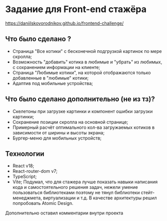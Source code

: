 # Задание для Front-end стажёра
https://daniilskovorodnikov.github.io/frontend-challenge/

## Что было сделано ?

- Страница "Все котики" с бесконечной подгрузкой картинок по мере скролла;
- Возможность "добавить" котика в любимые и "убрать" из любимых, с сохранением информации на клиенте;
- Страница "Любимые котики", на которой отображаются только добавленные в "любимые" котики;
- Адаптив под мобильные устройства;

## Что было сделано дополнительно (не из тз)?

- Скелетоны при загрузке картинки и компонент ошибки загрузки картинки;
- Сохранение позиции скролла на основной странице;
- Примерный расчёт оптимального кол-ва загружаемых котиков в зависимости от ширины и высоты экрана;
- Бургер-меню для мобильных устройств;

## Технологии
- React v18;
- React-router-dom v7;
- TypeScript;
- Vite;
Подумал, что для стажера лучше показать навыки написания кода и самостоятельного решения задач, нежели умение пользоваться библиотеками
поэтому не тянул библиотеки стейт-менеджмета, виртуализации и т.д.
В качестве архитектуры решил попробовать Atomic Design.

Дополнительно оставил комментарии внутри проекта
